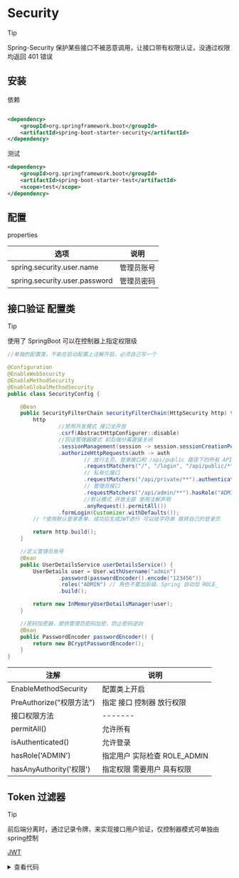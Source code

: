 # Security

> [!TIP]
> Spring-Security 保护某些接口不被恶意调用，让接口带有权限认证，没通过权限均返回 401 错误

## 安装

依赖

```xml

<dependency>
    <groupId>org.springframework.boot</groupId>
    <artifactId>spring-boot-starter-security</artifactId>
</dependency>
```

测试

```xml
<dependency>
    <groupId>org.springframework.boot</groupId>
    <artifactId>spring-boot-starter-test</artifactId>
    <scope>test</scope>
</dependency>
```

## 配置

properties

| 选项                            | 说明    |
|-------------------------------|-------|
| spring.security.user.name     | 管理员账号 |
| spring.security.user.password | 管理员密码 |

## 接口验证 配置类

> [!TIP]
> 使用了 SpringBoot 可以在控制器上指定权限级

```java
//单独的配置类，不能在启动配置上注解开启，必须自己写一个

@Configuration
@EnableWebSecurity
@EnableMethodSecurity
@EnableGlobalMethodSecurity
public class SecurityConfig {

    @Bean
    public SecurityFilterChain securityFilterChain(HttpSecurity http) throws Exception {
        http
                //禁用开发模式 接口全开放
                .csrf(AbstractHttpConfigurer::disable)
                //回话管理器模式 前后端分离直接关闭
                .sessionManagement(session -> session.sessionCreationPolicy(SessionCreationPolicy.STATELESS))
                .authorizeHttpRequests(auth -> auth
                        // 放行主页、登录接口和 /api/public 路径下的所有 API
                        .requestMatchers("/", "/login", "/api/public/**").permitAll()
                        // 私有化接口
                        .requestMatchers("/api/private/**").authenticated()
                        // 管理员接口
                        .requestMatchers("/api/admin/**").hasRole("ADMIN")
                        //默认模式 开放全部 使用注解声明
                        .anyRequest().permitAll())
                .formLogin(Customizer.withDefaults());
        // ?使用默认登录表单，成功后生成JWT进行 可以给字符串 跳转自己的登录页

        return http.build();
    }

    //定义管理员账号
    @Bean
    public UserDetailsService userDetailsService() {
        UserDetails user = User.withUsername("admin")
                .password(passwordEncoder().encode("123456"))
                .roles("ADMIN") // 角色不要加前缀，Spring 自动加 ROLE_
                .build();

        return new InMemoryUserDetailsManager(user);
    }

    //密码加密器，提供管理员密码加密，防止密码逆向
    @Bean
    public PasswordEncoder passwordEncoder() {
        return new BCryptPasswordEncoder();
    }
}
```

| 注解                    | 说明                   |
|-----------------------|----------------------|
| EnableMethodSecurity  | 配置类上开启               |
| PreAuthorize("权限方法")  | 指定 接口 控制器 放行权限       |
| 接口权限方法                | -------              |
| permitAll()           | 允许所有                 |
| isAuthenticated()     | 允许登录                 |
| hasRole('ADMIN')      | 指定用户 实际检查 ROLE_ADMIN |
| hasAnyAuthority('权限') | 指定权限 需要用户 具有权限       |

## Token 过滤器

> [!TIP]
> 前后端分离时，通过记录令牌，来实现接口用户验证，仅控制器模式可单独由spring控制

[JWT](./JWT.md#java-工具类)

<details>
<summary>查看代码</summary>

```java
package org.naer.blog.Filter;

@Component
public class JwtAuthenticationFilter extends OncePerRequestFilter {

    private static final Logger logger = LoggerFactory.getLogger(JwtAuthenticationFilter.class);

    @Override
    protected void doFilterInternal(HttpServletRequest request, HttpServletResponse response, FilterChain filterChain) throws ServletException, IOException {
        // 放行登录接口
        String uri = request.getRequestURI();
        if ("/login".equals(uri)) {
            filterChain.doFilter(request, response);
            return;
        }

        // 获取 token 令牌
        String token = request.getHeader("Authorization");
        String username = null;

        if (token == null) {
            logger.info("Authorization header is empty");
            filterChain.doFilter(request, response);
        } else {
            try {
                // 解析 JWT token 获取用户名
                username = JwtTokenUtil.parseJwt(token).get("username").toString();
                logger.info("LoginUser: {}", username);

                // 添加 select 权限
                SimpleGrantedAuthority authority = new SimpleGrantedAuthority("select");

                // 将认证信息设置到 SecurityContext
                UsernamePasswordAuthenticationToken authentication =
                        new UsernamePasswordAuthenticationToken(username, null, Collections.singletonList(authority));

                SecurityContextHolder.getContext().setAuthentication(authentication);

                // 继续处理请求
                filterChain.doFilter(request, response);

            } catch (Exception e) {
                logger.error("Token validation failed\n");
                // Token 无效，返回 401
                response.setStatus(HttpServletResponse.SC_UNAUTHORIZED);
                response.getWriter().write("Token is invalid or expired");
            }
        }
    }
}

```

</details>
